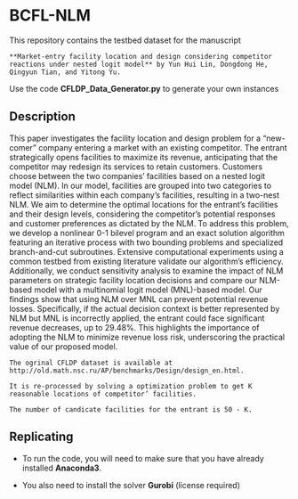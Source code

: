# BCFL-NLM

This repository contains the testbed dataset for the manuscript 

    **Market-entry facility location and design considering competitor reactions under nested logit model** by Yun Hui Lin, Dongdong He, Qingyun Tian, and Yitong Yu.

Use the code **CFLDP_Data_Generator.py** to generate your own instances

## Description

This paper investigates the facility location and design problem for a “new-comer” company entering a market with an existing competitor. The entrant strategically opens facilities to maximize its revenue, anticipating that the competitor may redesign its services to retain customers. Customers choose between the two companies’ facilities based on a nested logit model (NLM). In our model, facilities are grouped into two categories to reflect similarities within each company’s facilities, resulting in a two-nest NLM. We aim to determine the optimal locations for the entrant’s facilities and their design levels, considering the competitor’s potential responses and customer preferences as dictated by the NLM. To address this problem, we develop a nonlinear 0-1 bilevel program and an exact solution algorithm featuring an iterative process with two bounding problems and specialized branch-and-cut subroutines. Extensive computational experiments using a common testbed from existing literature validate our algorithm’s efficiency. Additionally, we conduct sensitivity analysis to examine the impact of NLM parameters on strategic facility location decisions and compare our NLM-based model with a multinomial logit model (MNL)-based model. Our findings show that using NLM over MNL can prevent potential revenue losses. Specifically, if the actual decision context is better represented by NLM but MNL is incorrectly applied, the entrant could face significant revenue decreases, up to 29.48%. This highlights the importance of adopting the NLM to minimize revenue loss risk, underscoring the practical value of our proposed model.


    The ogrinal CFLDP dataset is available at http://old.math.nsc.ru/AP/benchmarks/Design/design_en.html.

    It is re-processed by solving a optimization problem to get K reasonable locations of competitor’ facilities. 
    
    The number of candicate facilities for the entrant is 50 - K.

## Replicating

- To run the code, you will need to make sure that you have already installed **Anaconda3**.

- You also need to install the solver **Gurobi** (license required)

